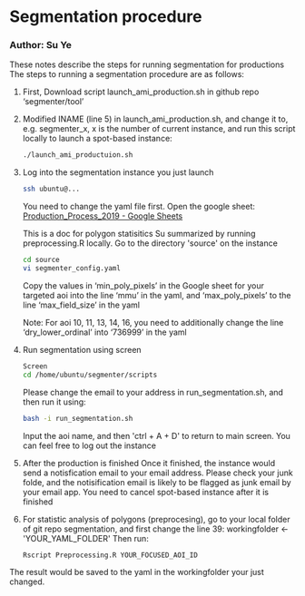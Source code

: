 # Segmentation procedure
### Author: Su Ye
These notes describe the steps for running segmentation for productions
The steps to running a segmentation procedure are as follows:
1. First, Download script launch_ami_production.sh in github repo ‘segmenter/tool’
2. Modified INAME (line 5) in  launch_ami_production.sh, and change it to, e.g. segmenter_x, x is the number of current instance, and run this script locally to launch a spot-based instance: 
    ```bash
    ./launch_ami_productuion.sh
    ```
3. Log into the segmentation instance you just launch 
    ```bash
    ssh ubuntu@...
    ```
    You need to change the yaml file first. Open the google sheet:
    [Production_Process_2019 - Google Sheets](https://docs.google.com/spreadsheets/d/1QWfPwVDH4aqSLCIJr56WjXfuRpig5UtMfIBao9C77YM/edit#gid=0 )
    
    This is a doc for polygon statisitics Su summarized by running preprocessing.R locally. 
    Go to the directory 'source' on the instance
    ```bash
    cd source
    vi segmenter_config.yaml
    ```
    Copy the values in ‘min_poly_pixels’ in the Google sheet for your targeted aoi into the line ‘mmu’ in the yaml, and ‘max_poly_pixels’ to the line ‘max_field_size’ in the yaml
    
    Note: For aoi 10, 11, 13, 14, 16, you need to additionally change the line ‘dry_lower_ordinal’ into ‘736999’ in the yaml
4. Run segmentation using screen 
    ```bash
    Screen
    cd /home/ubuntu/segmenter/scripts
    ```
    Please change the email to your address in run_segmentation.sh, and then run it using:
    ```bash
    bash -i run_segmentation.sh
    ```
    Input the aoi name, and then 'ctrl + A + D' to return to main screen. You can feel free to log out the instance 
5. After the production is finished
    Once it finished, the instance would send a notisfication email to your email address. Please check your junk folde, and the notisification email is likely to be flagged as junk email by your email app.
    You need to cancel spot-based instance after it is finished
    
6. For statistic analysis of polygons (preprocesing), go to your local folder of git repo segmentation, and first change the line 39: workingfolder <- 'YOUR_YAML_FOLDER'
Then run:
    ```bash
    Rscript Preprocessing.R YOUR_FOCUSED_AOI_ID
    ```
The result would be saved to the yaml in the workingfolder your just changed.
